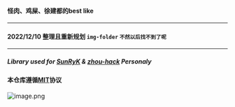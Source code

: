 
#### 怪肉、鸡屎、徐建都的best like
---
#### 2022/12/10 整理且重新规划 `img-folder` `不然以后找不到了呢`
---
##### Library used for [SunRyK](../../..) & [zhou-hack](https://github.com/zhou-hack) Personaly

#### 本仓库遵循[MIT](../main/LICENSE)协议

![image.png](../main/resources/MISC/image.png)